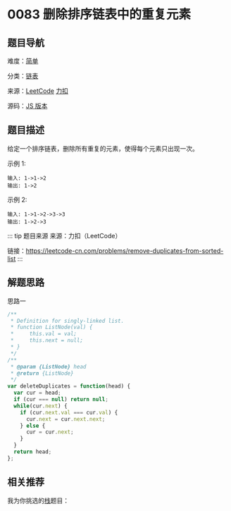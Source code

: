 # 0083 删除排序链表中的重复元素


## 题目导航

难度：[简单](/solution/easy/)

分类：[链表](/art/linked-list.html)

来源：[LeetCode](https://leetcode.com/problems/remove-duplicates-from-sorted-list/)  [力扣](https://leetcode-cn.com/problems/remove-duplicates-from-sorted-list/)

源码：[JS 版本](https://github.com/swpuLeo/leetcode/blob/master/src/easy/0083-remove-duplicates-from-sorted-list.js)






## 题目描述

给定一个排序链表，删除所有重复的元素，使得每个元素只出现一次。


示例 1:

```
输入: 1->1->2
输出: 1->2
```

示例 2:

```
输入: 1->1->2->3->3
输出: 1->2->3
```


::: tip 题目来源
来源：力扣（LeetCode）

链接：https://leetcode-cn.com/problems/remove-duplicates-from-sorted-list
:::



## 解题思路


思路一

```js
/**
 * Definition for singly-linked list.
 * function ListNode(val) {
 *     this.val = val;
 *     this.next = null;
 * }
 */
/**
 * @param {ListNode} head
 * @return {ListNode}
 */
var deleteDuplicates = function(head) {
  var cur = head;
  if (cur === null) return null;
  while(cur.next) {
    if (cur.next.val === cur.val) {
      cur.next = cur.next.next;
    } else {
      cur = cur.next;
    }
  }
  return head;
};
```





## 相关推荐

我为你挑选的[栈](/art/stack.html)题目：
